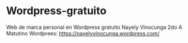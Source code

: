 # Wordpress-gratuito
Web de marca personal en Wordpress gratuito Nayely Vinocunga 2do A Matutino Wordprees: https://nayelyvinocunga.wordpress.com/
